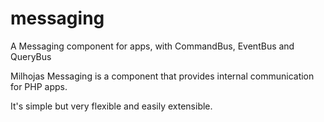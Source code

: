 # messaging
A Messaging component for apps, with CommandBus, EventBus and QueryBus

Milhojas Messaging is a component that provides internal communication for PHP apps.

It's simple but very flexible and easily extensible.

